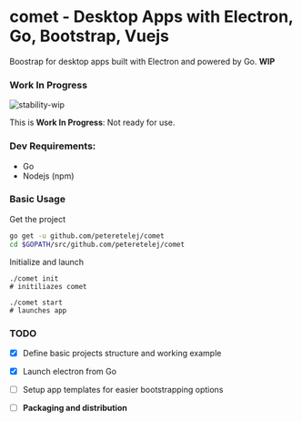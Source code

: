 # comet - Desktop Apps with Electron, Go, Bootstrap, Vuejs

Boostrap for desktop apps built with Electron and powered by Go. __WIP__

### Work In Progress
![stability-wip](https://img.shields.io/badge/stability-work_in_progress-lightgrey.svg)

This is __Work In Progress__: Not ready for use.


### Dev Requirements:

- Go
- Nodejs (npm)
	
### Basic Usage

Get the project
``` bash
go get -u github.com/peteretelej/comet
cd $GOPATH/src/github.com/peteretelej/comet
```

Initialize and launch
```
./comet init
# initiliazes comet

./comet start
# launches app
```


### TODO

- [x] Define basic projects structure and working example
- [x] Launch electron from Go
- [ ] Setup app templates for easier bootstrapping options
- [ ] __Packaging and distribution__

